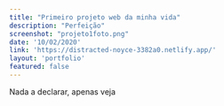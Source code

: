```yaml
---
title: "Primeiro projeto web da minha vida"
description: "Perfeição"
screenshot: "projeto1foto.png"
date: '10/02/2020'
link: 'https://distracted-noyce-3382a0.netlify.app/'
layout: 'portfolio'
featured: false
---
```

Nada a declarar, apenas veja